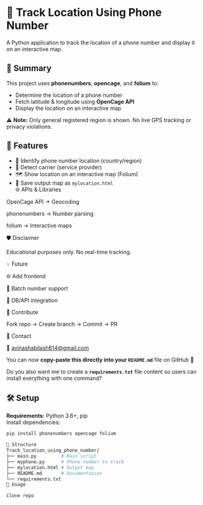 # 📍 Track Location Using Phone Number
A Python application to track the location of a phone number and display it on an interactive map.  

## 📜 Summary
This project uses **phonenumbers**, **opencage**, and **folium** to:  
- Determine the location of a phone number  
- Fetch latitude & longitude using **OpenCage API**  
- Display the location on an interactive map  

⚠️ **Note:** Only general registered region is shown. No live GPS tracking or privacy violations.  

## 🚀 Features
- 📌 Identify phone number location (country/region)  
- 📡 Detect carrier (service provider)  
- 🗺 Show location on an interactive map (Folium)  
- 💾 Save output map as `mylocation.html`  
🌐 APIs & Libraries

OpenCage API
 → Geocoding

phonenumbers
 → Number parsing

folium
 → Interactive maps

🛡️ Disclaimer

Educational purposes only. No real-time tracking.

💡 Future

🌐 Add frontend

📱 Batch number support

🔄 DB/API integration

🤝 Contribute

Fork repo → Create branch → Commit → PR

📧 Contact

📩 avinashabilash614@gmail.com


You can now **copy-paste this directly into your `README.md`** file on GitHub 🚀  

Do you also want me to create a **`requirements.txt`** file content so users can install everything with one command?

## 🛠️ Setup
**Requirements:** Python 3.6+, pip  
Install dependencies:  
```bash
pip install phonenumbers opencage folium

📂 Structure
Track_location_using_phone_number/
├── main.py         # Main script
├── myphone.py      # Phone number to track
├── mylocation.html # Output map
├── README.md       # Documentation
└── requirements.txt
📝 Usage

Clone repo
